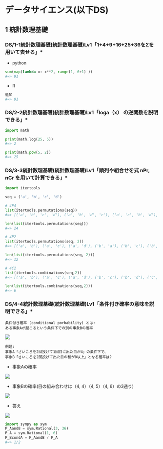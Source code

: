 # データサイエンス(以下DS)

## 1 統計数理基礎

### DS/1-1統計数理基礎(統計数理基礎)Lv1「1+4+9+16+25+36をΣを用いて表せる」*



- python
```py
sum(map(lambda x: x**2, range(1, 6+1) ))
#=> 91
```

- R
```r
追加
#=> 91
```

### DS/2-2統計数理基礎(統計数理基礎)Lv1「loga（x） の逆関数を説明できる」*

```py
import math

print(math.log(25, 5))
#=> 2

print(math.pow(5, 2))
#=> 25
```

### DS/3-3統計数理基礎(統計数理基礎)Lv1「順列や組合せを式 nPr, nCr を用いて計算できる」*

```py
import itertools

seq = ('a', 'b', 'c', 'd')

# 4P4
list(itertools.permutations(seq))
#=> [('a', 'b', 'c', 'd'), ('a', 'b', 'd', 'c'), ('a', 'c', 'b', 'd'), ('a', 'c', 'd', 'b'), ('a', 'd', 'b', 'c'), ('a', 'd', 'c', 'b'), ('b', 'a', 'c', 'd'), ('b', 'a', 'd', 'c'), ('b', 'c', 'a', 'd'), ('b', 'c', 'd', 'a'), ('b', 'd', 'a', 'c'), ('b', 'd', 'c', 'a'), ('c', 'a', 'b', 'd'), ('c', 'a', 'd', 'b'), ('c', 'b', 'a', 'd'), ('c', 'b', 'd', 'a'), ('c', 'd', 'a', 'b'), ('c', 'd', 'b', 'a'), ('d', 'a', 'b', 'c'), ('d', 'a', 'c', 'b'), ('d', 'b', 'a', 'c'), ('d', 'b', 'c', 'a'), ('d', 'c', 'a', 'b'), ('d', 'c', 'b', 'a')]

len(list(itertools.permutations(seq)))
#=> 24

# 4P2
list(itertools.permutations(seq, 2))
#=> [('a', 'b'), ('a', 'c'), ('a', 'd'), ('b', 'a'), ('b', 'c'), ('b', 'd'), ('c', 'a'), ('c', 'b'), ('c', 'd'), ('d', 'a'), ('d', 'b'), ('d', 'c')]

len(list(itertools.permutations(seq, 2)))
#=> 12

# 4C2
list(itertools.combinations(seq,2))
#=> [('a', 'b'), ('a', 'c'), ('a', 'd'), ('b', 'c'), ('b', 'd'), ('c', 'd')]

len(list(itertools.combinations(seq,2)))
#=> 6

```


### DS/4-4統計数理基礎(統計数理基礎)Lv1「条件付き確率の意味を説明できる」*

```
条件付き確率 (conditional porbability) とは:
ある事象Aが起こるという条件下での別の事象Bの確率
```

<img src=https://latex.codecogs.com/gif.latex?P%28B%20%7C%20A%29%20%3D%20%5Cfrac%7BP%28A%20%5Ccap%20B%29%7D%7BP%28A%29%7D>

```
例題:
事象A「さいころを2回投げて1回目に出た目が4」の条件下で、
事象B「さいころを2回投げて出た目の和が8以上」となる確率は?
```

- 事象Aの確率
<img src=https://latex.codecogs.com/gif.latex?P%28A%29%20%3D%20%5Cfrac%7B1%7D%7B6%7D>

- 事象Bの確率(目の組み合わせは（4, 4）（4, 5）（4, 6）の3通り)
<img src=https://latex.codecogs.com/gif.latex?P%28A%5Ccap%20B%29%20%3D%20%5Cfrac%7B3%7D%7B36%7D>

- 答え
<img src=https://latex.codecogs.com/gif.latex?P%28B%20%7C%20A%29%20%3D%20%5Cfrac%7B%5Cfrac%7B3%7D%7B36%7D%7D%7B%5Cfrac%7B1%7D%7B6%7D%7D%20%3D%20%5Cfrac%7B1%7D%7B2%7D>

```py
import sympy as sym
P_AandB = sym.Rational(3, 36)
P_A = sym.Rational(1, 6)
P_BcondA = P_AandB / P_A
#=> 1/2
```



